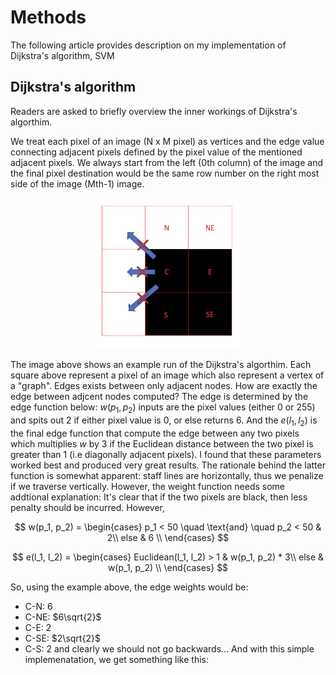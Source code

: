 # Methods 
The following article provides description on my implementation of Dijkstra's algorithm, SVM

## Dijkstra's algorithm

Readers are asked to briefly overview the inner workings of Dijkstra's algorthim. 

We treat each pixel of an image (N x M pixel) as vertices and the edge value connecting adjacent pixels defined by the pixel value of the mentioned adjacent pixels. We always start from the left (0th column) of the image and the final pixel destination would be the same row number on the right most side of the image (Mth-1) image.

<p align="center">
    <img src = "/images/dj_pixel.png" width = '250'>
</p>

The image above shows an example run of the Dijkstra's algorthim. Each square above represent a pixel of an image which also represent a vertex of a "graph". Edges exists between only adjacent nodes. How are exactly the edge between adjcent nodes computed? The edge is determined by the edge function below: $w(p_1, p_2)$ inputs are the pixel values (either 0 or 255) and spits out $2$ if either pixel value is $0$, or else returns $6$. And the $e(l_1, l_2)$ is the final edge function that compute the edge between any two pixels which multiplies $w$ by $3$ if the Euclidean distance between the two pixel is greater than $1$ (i.e diagonally adjacent pixels). I found that these parameters worked best and produced very great results. The rationale behind the latter function is somewhat apparent: staff lines are horizontally, thus we penalize if we traverse vertically. However, the weight function needs some addtional explanation: It's clear that if the two pixels are black, then less penalty should be incurred. However, 

$$
w(p_1, p_2) = 
 \begin{cases} 
      p_1 < 50 \quad \text{and} \quad p_2 < 50 & 2\\
      else & 6 \\
  \end{cases}
$$

$$
e(l_1, l_2) =
 \begin{cases} 
      Euclidean(l_1, l_2) > 1 & w(p_1, p_2) * 3\\
      else &  w(p_1, p_2) \\
  \end{cases}
$$

So, using the example above, the edge weights would be:
* C-N: 6
* C-NE: $6\sqrt{2}$
* C-E: 2
* C-SE: $2\sqrt{2}$
* C-S: 2
and clearly we should not go backwards... And with this simple implemenatation, we get something like this:
